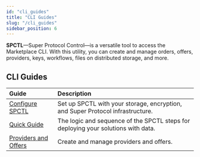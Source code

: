 ```yaml
---
id: "cli_guides"
title: "CLI Guides"
slug: "/cli_guides"
sidebar_position: 6
---
```


**SPCTL**—Super Protocol Control—is a versatile tool to access the Marketplace CLI. With this utility, you can create and manage orders, offers, providers, keys, workflows, files on distributed storage, and more.

## CLI Guides

| **Guide**                                               | **Description**                     |
|:--------------------------------------------------------|:--------------------------------------------------------|
| [Configure SPCTL](/developers/cli_guides/configure)   | Set up SPCTL with your storage, encryption, and Super Protocol infrastructure. |
| [Quick Guide](/developers/cli_guides/quick_guide)   | The logic and sequence of the SPCTL steps for deploying your solutions with data. |
| [Providers and Offers](/developers/cli_guides/providers_offers)   | Create and manage providers and offers. |
